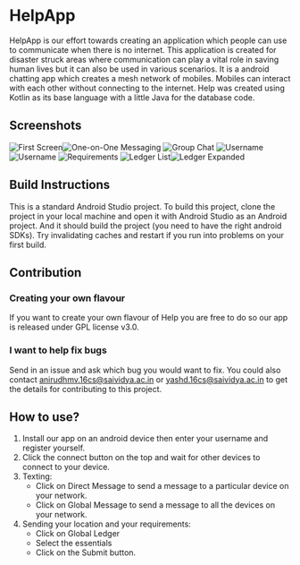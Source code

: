 # HelpApp 
HelpApp is our effort towards creating an application which people can use to communicate when there is no internet. This application is created for disaster struck areas where communication can play a vital role in saving human lives but it can also be used in various scenarios.
It is a android chatting app which creates a mesh network of mobiles. Mobiles can interact with each other without connecting  to the internet.
Help was created using Kotlin as its base language with a little Java for the database code.

## Screenshots<br>
![First Screen](screenshots/1.jpeg "Starting off")![One-on-One Messaging](screenshots/1-5.jpeg "Direct Messaging")
![Group Chat](screenshots/2.jpeg "Group Messaging")
![Username](screenshots/6_1.jpeg "Set up your username")![Username](screenshots/6_2.jpeg "Let people easily identify you")
![Requirements](screenshots/5.jpeg "What do you need help with?")
![Ledger List](screenshots/3.jpeg "Ledger")![Ledger Expanded](screenshots/4.jpeg "Look for people in need")



## Build Instructions

This is a standard Android Studio project. To build this project, clone the project in your local machine and open it with Android Studio as an Android project.
And it should build the project (you need to have the right android SDKs). Try invalidating caches and restart if you run into problems on your first build.

## Contribution

### Creating your own flavour
If you want to create your own flavour of Help you are free to do so our app is released under GPL license v3.0.

### I want to help fix bugs
Send in an issue and ask which bug you would want to fix. You could also contact anirudhmv.16cs@saividya.ac.in or yashd.16cs@saividya.ac.in to get the details for contributing to this project. 

## How to use?

1. Install our app on an android device then enter your username and register yourself.
2. Click the connect button on the top and wait for other devices to connect to your device.
3. Texting:
	- Click on Direct Message to send a message to a particular device on your network.
	- Click on Global Message to send a message to all the devices on your network.
4. Sending your location and your requirements:
	- Click on Global Ledger
	- Select the essentials
	- Click on the Submit button.


